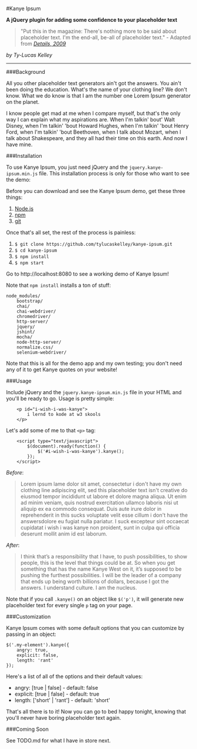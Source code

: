 #Kanye Ipsum

**A jQuery plugin for adding some confidence to your placeholder text**

> "Put this in the magazine: There's nothing more to be said about placeholder text. I'm the end-all, be-all of placeholder text." - Adapted from *[Details, 2009](http://www.details.com/culture-trends/cover-stars/200902/hip-hop-artist-kanye-west-talks-fashion-and-music)*

*by Ty-Lucas Kelley*

---

###Background

All you other placeholder text generators ain't got the answers. You ain't been doing the education. What's the name of your clothing line? We don't know. What we do know is that I am the number one Lorem Ipsum generator on the planet.

I know people get mad at me when I compare myself, but that's the only way I can explain what my aspirations are. When I'm talkin' bout' Walt Disney, when I'm talkin' 'bout Howard Hughes, when I'm talkin' 'bout Henry Ford, when I'm talkin' 'bout Beethoven, when I talk about Mozart, when I talk about Shakespeare, and they all had their time on this earth. And now I have mine.

###Installation

To use Kanye Ipsum, you just need jQuery and the `jquery.kanye-ipsum.min.js` file. This installation process is only for those who want to see the demo:

Before you can download and see the Kanye Ipsum demo, get these three things:

1. [Node.js](http://nodejs.org/)
2. [npm](http://npmjs.org)
3. [git](http://git-scm.com/)

Once that's all set, the rest of the process is painless:

1. `$ git clone https://github.com/tylucaskelley/kanye-ipsum.git`
2. `$ cd kanye-ipsum`
3. `$ npm install`
4. `$ npm start`

Go to http://localhost:8080 to see a working demo of Kanye Ipsum!

Note that `npm install` installs a ton of stuff:

    node_modules/
        bootstrap/
        chai/
        chai-webdriver/
        chromedriver/
        http-server/
        jquery/
        jshint/
        mocha/
        node-http-server/
        normalize.css/
        selenium-webdriver/

Note that this is all for the demo app and my own testing; you don't need any of it to get Kanye quotes on your website!

###Usage

Include jQuery and the `jquery.kanye-ipsum.min.js` file in your HTML and you'll be ready to go. Usage is pretty simple:

        <p id="i-wish-i-was-kanye">
            i lernd to kode at w3 skools
        </p>
        
Let's add some of me to that `<p>` tag:

        <script type="text/javascript">
            $(document).ready(function() {
                $('#i-wish-i-was-kanye').kanye();
            });
        </script>

*Before*:

> Lorem ipsum lame dolor sit amet, consectetur i don't have my own clothing line adipiscing elit, sed this placeholder text isn't creative do eiusmod tempor incididunt ut labore et dolore magna aliqua. Ut enim ad minim veniam, quis nostrud exercitation ullamco laboris nisi ut aliquip ex ea commodo consequat. Duis aute irure dolor in reprehenderit in this sucks voluptate velit esse cillum i don't have the answersdolore eu fugiat nulla pariatur. I suck excepteur sint occaecat cupidatat i wish i was kanye non proident, sunt in culpa qui officia deserunt mollit anim id est laborum.

*After*:

> I think that’s a responsibility that I have, to push possibilities, to show people, this is the level that things could be at. So when you get something that has the name Kanye West on it, it’s supposed to be pushing the furthest possibilities. I will be the leader of a company that ends up being worth billions of dollars, because I got the answers. I understand culture. I am the nucleus.

Note that if you call `.kanye()` on an object like `$('p')`, it will generate new placeholder text for every single `p` tag on your page.

###Customization

Kanye Ipsum comes with some default options that you can customize by passing in an object:

    $('.my-element').kanye({
        angry: true,
        explicit: false,
        length: 'rant'
    });
    
Here's a list of all of the options and their default values:

* angry: [true | false] - default: false
* explicit: [true | false] - default: true
* length: ['short' | 'rant'] - default: 'short'

That's all there is to it! Now you can go to bed happy tonight, knowing that you'll never have boring placeholder text again.

###Coming Soon

See TODO.md for what I have in store next.